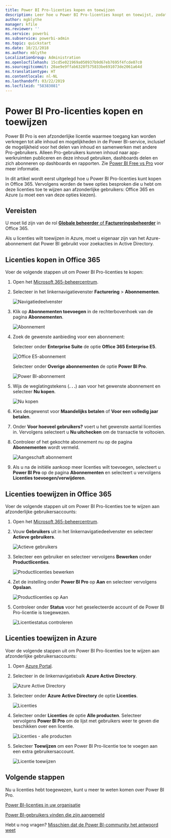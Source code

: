 ```yaml
---
title: Power BI Pro-licenties kopen en toewijzen
description: Leer hoe u Power BI Pro-licenties koopt en toewijst, zodat uw gebruikers toegang hebben tot alle inhoud en mogelijkheden van de Power BI-service.
author: mgblythe
manager: kfile
ms.reviewer: ''
ms.service: powerbi
ms.subservice: powerbi-admin
ms.topic: quickstart
ms.date: 10/21/2018
ms.author: mblythe
LocalizationGroup: Administration
ms.openlocfilehash: 15cd5e021969a050937b9d67eb7695f4fcde07c0
ms.sourcegitcommit: 20ae9e9ffab6328f575833be691073de2061a64d
ms.translationtype: HT
ms.contentlocale: nl-NL
ms.lasthandoff: 03/22/2019
ms.locfileid: "58383081"
---
```

# <a name="purchase-and-assign-power-bi-pro-licenses"></a>Power BI Pro-licenties kopen en toewijzen

Power BI Pro is een afzonderlijke licentie waarmee toegang kan worden verkregen tot alle inhoud en mogelijkheden in de Power BI-service, inclusief de mogelijkheid voor het delen van inhoud en samenwerken met andere Pro-gebruikers. Alleen Pro-gebruikers kunnen inhoud naar app-werkruimten publiceren en deze inhoud gebruiken, dashboards delen en zich abonneren op dashboards en rapporten. Zie [Power BI Free vs Pro](service-features-license-type.md) voor meer informatie.

In dit artikel wordt eerst uitgelegd hoe u Power BI Pro-licenties kunt kopen in Office 365. Vervolgens worden de twee opties besproken die u hebt om deze licenties toe te wijzen aan afzonderlijke gebruikers: Office 365 en Azure (u moet een van deze opties kiezen).

## <a name="prerequisites"></a>Vereisten

U moet lid zijn van de rol [**Globale beheerder** of **Factureringsbeheerder**](https://support.office.com/article/about-office-365-admin-roles-da585eea-f576-4f55-a1e0-87090b6aaa9d) in Office 365.

Als u licenties wilt toewijzen in Azure, moet u eigenaar zijn van het Azure-abonnement dat Power BI gebruikt voor zoekacties in Active Directory.

## <a name="purchase-licenses-in-office-365"></a>Licenties kopen in Office 365

Voer de volgende stappen uit om Power BI Pro-licenties te kopen:

1. Open het [Microsoft 365-beheercentrum](https://portal.office.com/adminportal/home#/homepage).

2. Selecteer in het linkernavigatievenster **Facturering** > **Abonnementen**.

    ![Navigatiedeelvenster](media/service-admin-purchasing-power-bi-pro/service-purchasing-power-bi-pro-01.png)

3. Klik op **Abonnementen toevoegen** in de rechterbovenhoek van de pagina **Abonnementen**.

    ![Abonnement](media/service-admin-purchasing-power-bi-pro/service-purchasing-power-bi-pro-02.png)

4. Zoek de gewenste aanbieding voor een abonnement:

    Selecteer onder **Enterprise Suite** de optie **Office 365 Enterprise E5**.

    ![Office E5-abonnement](media/service-admin-purchasing-power-bi-pro/service-purchasing-power-bi-pro-03.png)

    Selecteer onder **Overige abonnementen** de optie **Power BI Pro**.

    ![Power BI-abonnement](media/service-admin-purchasing-power-bi-pro/service-purchasing-power-bi-pro-04.png)

5. Wijs de weglatingstekens (**. . .**) aan voor het gewenste abonnement en selecteer **Nu kopen**.

    ![Nu kopen](media/service-admin-purchasing-power-bi-pro/service-purchasing-power-bi-pro-05.png)

6. Kies desgewenst voor **Maandelijks betalen** of **Voor een volledig jaar betalen**.

7. Onder **Voor hoeveel gebruikers?** voert u het gewenste aantal licenties in. Vervolgens selecteert u **Nu uitchecken** om de transactie te voltooien.

8. Controleer of het gekochte abonnement nu op de pagina **Abonnementen** wordt vermeld.

   ![Aangeschaft abonnement](media/service-admin-purchasing-power-bi-pro/service-purchasing-power-bi-pro-06.png)

9. Als u na de initiële aankoop meer licenties wilt toevoegen, selecteert u **Power BI Pro** op de pagina **Abonnementen** en selecteert u vervolgens **Licenties toevoegen/verwijderen**.

## <a name="assign-licenses-in-office-365"></a>Licenties toewijzen in Office 365

Voer de volgende stappen uit om Power BI Pro-licenties toe te wijzen aan afzonderlijke gebruikersaccounts:

1. Open het [Microsoft 365-beheercentrum](https://portal.office.com/adminportal/home#/homepage).

2. Vouw **Gebruikers** uit in het linkernavigatiedeelvenster en selecteer **Actieve gebruikers**.

    ![Actieve gebruikers](media/service-admin-purchasing-power-bi-pro/service-assigning-power-bi-pro-licenses-05.png)

3. Selecteer een gebruiker en selecteer vervolgens **Bewerken** onder **Productlicenties**.

    ![Productlicenties bewerken](media/service-admin-purchasing-power-bi-pro/service-assigning-power-bi-pro-licenses-06.png)

4. Zet de instelling onder **Power BI Pro** op **Aan** en selecteer vervolgens **Opslaan**.

    ![Productlicenties op Aan](media/service-admin-purchasing-power-bi-pro/service-assigning-power-bi-pro-licenses-07.png)

5. Controleer onder **Status** voor het geselecteerde account of de Power BI Pro-licentie is toegewezen.

    ![Licentiestatus controleren](media/service-admin-purchasing-power-bi-pro/service-assigning-power-bi-pro-licenses-08.png)

## <a name="assign-licenses-in-azure"></a>Licenties toewijzen in Azure

Voer de volgende stappen uit om Power BI Pro-licenties toe te wijzen aan afzonderlijke gebruikersaccounts:

1. Open [Azure Portal](https://ms.portal.azure.com/#@microsoft.onmicrosoft.com/dashboard/private/39bc3cf7-31a4-43f6-954c-f2d69ca2f0).

2. Selecteer in de linkernavigatiebalk **Azure Active Directory**.

    ![Azure Active Directory](media/service-admin-purchasing-power-bi-pro/service-assigning-power-bi-pro-licenses-01.png)

3. Selecteer onder **Azure Active Directory** de optie **Licenties**.

    ![Licenties](media/service-admin-purchasing-power-bi-pro/service-assigning-power-bi-pro-licenses-02.png)

4. Selecteer onder **Licenties** de optie **Alle producten**. Selecteer vervolgens **Power BI Pro** om de lijst met gebruikers weer te geven die beschikken over een licentie.

    ![Licenties - alle producten](media/service-admin-purchasing-power-bi-pro/service-assigning-power-bi-pro-licenses-03.png)

5. Selecteer **Toewijzen** om een Power BI Pro-licentie toe te voegen aan een extra gebruikersaccount.

    ![Licentie toewijzen](media/service-admin-purchasing-power-bi-pro/service-assigning-power-bi-pro-licenses-04.png)

## <a name="next-steps"></a>Volgende stappen

Nu u licenties hebt toegewezen, kunt u meer te weten komen over Power BI Pro.

[Power BI-licenties in uw organisatie](service-admin-licensing-organization.md)

[Power BI-gebruikers vinden die zijn aangemeld](service-admin-access-usage.md)

Hebt u nog vragen? [Misschien dat de Power BI-community het antwoord weet](https://community.powerbi.com/)
